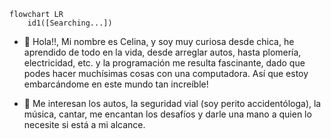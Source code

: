 ```mermaid
flowchart LR
    id1([Searching...])

```
- 👋 Hola!!, Mi nombre es Celina, y soy muy curiosa desde chica, he aprendido de todo en la vida, desde arreglar autos, hasta plomería, electricidad, etc.
y la programación me resulta fascinante, dado que podes hacer muchísimas cosas con una computadora. Así que estoy embarcándome en este mundo tan increíble!

- 👀 Me interesan los autos, la seguridad vial (soy perito accidentóloga), la música, cantar, me encantan los desafíos y darle una mano a quien lo necesite si está a mi alcance.


